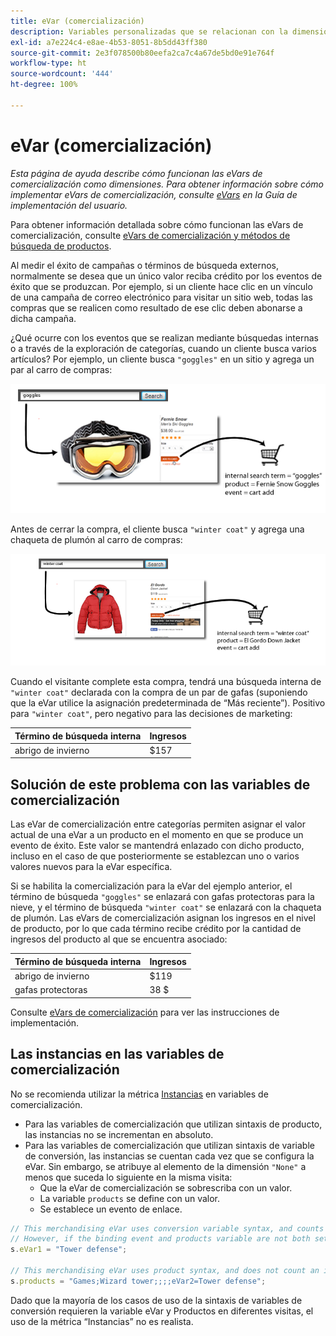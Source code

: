 ```yaml
---
title: eVar (comercialización)
description: Variables personalizadas que se relacionan con la dimensión Productos.
exl-id: a7e224c4-e8ae-4b53-8051-8b5dd43ff380
source-git-commit: 2e3f078500b80eefa2ca7c4a67de5bd0e91e764f
workflow-type: ht
source-wordcount: '444'
ht-degree: 100%

---
```


# eVar (comercialización)

*Esta página de ayuda describe cómo funcionan las eVars de comercialización como dimensiones. Para obtener información sobre cómo implementar eVars de comercialización, consulte [eVars](/help/implement/vars/page-vars/evar.md) en la Guía de implementación del usuario.*

Para obtener información detallada sobre cómo funcionan las eVars de comercialización, consulte [eVars de comercialización y métodos de búsqueda de productos](https://experienceleague.adobe.com/docs/analytics/admin/admin-tools/conversion-variables/merchandising-evars.html?lang=es).

Al medir el éxito de campañas o términos de búsqueda externos, normalmente se desea que un único valor reciba crédito por los eventos de éxito que se produzcan. Por ejemplo, si un cliente hace clic en un vínculo de una campaña de correo electrónico para visitar un sitio web, todas las compras que se realicen como resultado de ese clic deben abonarse a dicha campaña.

¿Qué ocurre con los eventos que se realizan mediante búsquedas internas o a través de la exploración de categorías, cuando un cliente busca varios artículos? Por ejemplo, un cliente busca `"goggles"` en un sitio y agrega un par al carro de compras:

![Ejemplo de gafas](assets/merch-example-goggles.png)

Antes de cerrar la compra, el cliente busca `"winter coat"` y agrega una chaqueta de plumón al carro de compras:

![Ejemplo de abrigo](assets/merch-example-coat.png)

Cuando el visitante complete esta compra, tendrá una búsqueda interna de `"winter coat"` declarada con la compra de un par de gafas (suponiendo que la eVar utilice la asignación predeterminada de “Más reciente”). Positivo para `"winter coat"`, pero negativo para las decisiones de marketing:

| Término de búsqueda interna | Ingresos |
|---|---|
| abrigo de invierno | $157 |

## Solución de este problema con las variables de comercialización

Las eVar de comercialización entre categorías permiten asignar el valor actual de una eVar a un producto en el momento en que se produce un evento de éxito. Este valor se mantendrá enlazado con dicho producto, incluso en el caso de que posteriormente se establezcan uno o varios valores nuevos para la eVar específica.

Si se habilita la comercialización para la eVar del ejemplo anterior, el término de búsqueda `"goggles"` se enlazará con gafas protectoras para la nieve, y el término de búsqueda `"winter coat"` se enlazará con la chaqueta de plumón. Las eVars de comercialización asignan los ingresos en el nivel de producto, por lo que cada término recibe crédito por la cantidad de ingresos del producto al que se encuentra asociado:

| Término de búsqueda interna | Ingresos |
|---|---|
| abrigo de invierno | $119 |
| gafas protectoras | 38 $ |

Consulte [eVars de comercialización](/help/implement/vars/page-vars/evar-merchandising.md) para ver las instrucciones de implementación.

## Las instancias en las variables de comercialización

No se recomienda utilizar la métrica [Instancias](../metrics/instances.md) en variables de comercialización.

* Para las variables de comercialización que utilizan sintaxis de producto, las instancias no se incrementan en absoluto.
* Para las variables de comercialización que utilizan sintaxis de variable de conversión, las instancias se cuentan cada vez que se configura la eVar. Sin embargo, se atribuye al elemento de la dimensión `"None"` a menos que suceda lo siguiente en la misma visita:
   * Que la eVar de comercialización se sobrescriba con un valor.
   * La variable `products` se define con un valor.
   * Se establece un evento de enlace.

```js
// This merchandising eVar uses conversion variable syntax, and counts an instance.
// However, if the binding event and products variable are not both set, the instance attributes to "None".
s.eVar1 = "Tower defense";

// This merchandising eVar uses product syntax, and does not count an instance.
s.products = "Games;Wizard tower;;;;eVar2=Tower defense";
```

Dado que la mayoría de los casos de uso de la sintaxis de variables de conversión requieren la variable eVar y Productos en diferentes visitas, el uso de la métrica “Instancias” no es realista.

